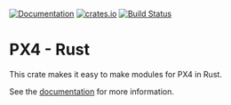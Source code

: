 [![Documentation](https://docs.rs/px4/badge.svg)](https://docs.rs/px4)
[![crates.io](https://img.shields.io/crates/v/px4.svg)](https://crates.io/crates/px4)
[![Build Status](https://travis-ci.org/dronesforwork/px4-rust.svg?branch=master)](https://travis-ci.org/dronesforwork/px4-rust)

# PX4 - Rust

This crate makes it easy to make modules for PX4 in Rust.

See the [documentation](https://docs.rs/px4/) for more information.
